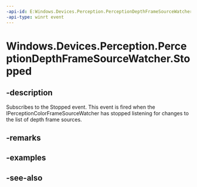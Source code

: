 ```yaml
---
-api-id: E:Windows.Devices.Perception.PerceptionDepthFrameSourceWatcher.Stopped
-api-type: winrt event
---
```


<!-- Event syntax
public event Windows.Foundation.TypedEventHandler Stopped<Windows.Devices.Perception.PerceptionDepthFrameSourceWatcher,  object>
-->

# Windows.Devices.Perception.PerceptionDepthFrameSourceWatcher.Stopped

## -description
Subscribes to the Stopped event. This event is fired when the IPerceptionColorFrameSourceWatcher has stopped listening for changes to the list of depth frame sources.

## -remarks

## -examples

## -see-also
